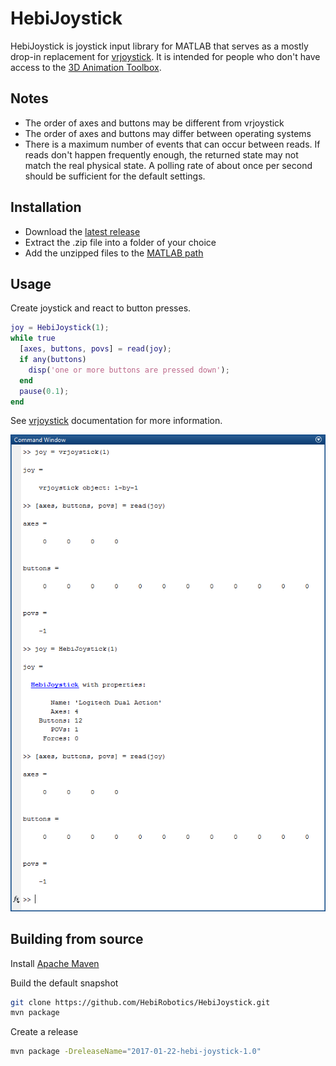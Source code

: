 # HebiJoystick

HebiJoystick is joystick input library for MATLAB that serves as a mostly drop-in replacement for [vrjoystick](https://www.mathworks.com/help/sl3d/vrjoystick.html). It is intended for people who don't have access to the [3D Animation Toolbox](https://www.mathworks.com/products/3d-animation.html). 

## Notes

* The order of axes and buttons may be different from vrjoystick
* The order of axes and buttons may differ between operating systems
* There is a maximum number of events that can occur between reads. If reads don't happen frequently enough, the returned state may not match the real physical state. A polling rate of about once per second should be sufficient for the default settings.

## Installation

* Download the [latest release](https://github.com/HebiRobotics/HebiJoystick/releases)
* Extract the .zip file into a folder of your choice
* Add the unzipped files to the [MATLAB path](http://www.mathworks.com/help/matlab/ref/path.html)

## Usage

Create joystick and react to button presses.

```matlab
joy = HebiJoystick(1);
while true
  [axes, buttons, povs] = read(joy);
  if any(buttons)
    disp('one or more buttons are pressed down');
  end
  pause(0.1);
end
```

See [vrjoystick](https://www.mathworks.com/help/sl3d/vrjoystick.html) documentation for more information.

![comparison](https://github.com/HebiRobotics/HebiJoystick/raw/resources/comparison.png)

## Building from source

Install [Apache Maven](http://maven.apache.org/install.html)

Build the default snapshot

```bash
git clone https://github.com/HebiRobotics/HebiJoystick.git
mvn package
```

Create a release

```bash
mvn package -DreleaseName="2017-01-22-hebi-joystick-1.0"
```
